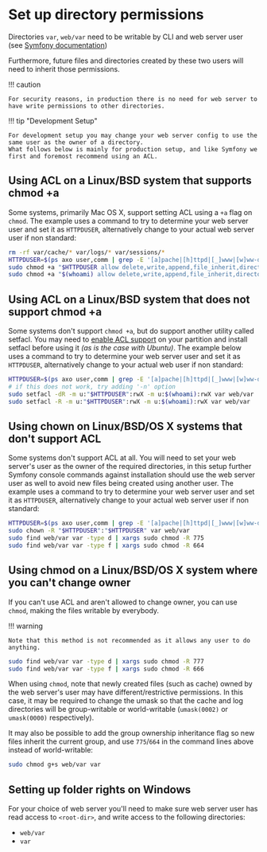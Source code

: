 # Set up directory permissions

Directories `var`, `web/var` need to be writable by CLI and web server user
(see [Symfony documentation](http://symfony.com/doc/2.8/setup/file_permissions.html))

Furthermore, future files and directories created by these two users will need to inherit those permissions.

!!! caution

    For security reasons, in production there is no need for web server to have write permissions to other directories.

!!! tip "Development Setup"

    For development setup you may change your web server config to use the same user as the owner of a directory.
    What follows below is mainly for production setup, and like Symfony we first and foremost recommend using an ACL.

## Using ACL on a Linux/BSD system that supports chmod +a

Some systems, primarily Mac OS X, support setting ACL using a `+a` flag on `chmod`. The example uses a command to
try to determine your web server user and set it as `HTTPDUSER`, alternatively change to your actual web server
user if non standard:

```bash
rm -rf var/cache/* var/logs/* var/sessions/*
HTTPDUSER=$(ps axo user,comm | grep -E '[a]pache|[h]ttpd|[_]www|[w]ww-data|[n]ginx' | grep -v root | head -1 | cut -d\  -f1)
sudo chmod +a "$HTTPDUSER allow delete,write,append,file_inherit,directory_inherit" var web/var
sudo chmod +a "$(whoami) allow delete,write,append,file_inherit,directory_inherit" var web/var
```

## Using ACL on a Linux/BSD system that does not support chmod +a

Some systems don't support `chmod +a`, but do support another utility called setfacl. You may need to
[enable ACL support](https://help.ubuntu.com/community/FilePermissionsACLs) on your partition and install setfacl
before using it *(as is the case with Ubuntu)*. The example below uses a command to try to determine
your web server user and set it as `HTTPDUSER`, alternatively change to your actual web user if non standard:

```bash
HTTPDUSER=$(ps axo user,comm | grep -E '[a]pache|[h]ttpd|[_]www|[w]ww-data|[n]ginx' | grep -v root | head -1 | cut -d\  -f1)
# if this does not work, try adding '-n' option
sudo setfacl -dR -m u:"$HTTPDUSER":rwX -m u:$(whoami):rwX var web/var
sudo setfacl -R -m u:"$HTTPDUSER":rwX -m u:$(whoami):rwX var web/var
```

## Using chown on Linux/BSD/OS X systems that don't support ACL

Some systems don't support ACL at all. You will need to set your web server's user as the owner of the required
directories, in this setup further Symfony console commands against installation should use the web server user
as well to avoid new files being created using another user. The example uses a command to try to determine your
web server user and set it as `HTTPDUSER`, alternatively change to your actual web server user if non standard:

```bash
HTTPDUSER=$(ps axo user,comm | grep -E '[a]pache|[h]ttpd|[_]www|[w]ww-data|[n]ginx' | grep -v root | head -1 | cut -d\  -f1)
sudo chown -R "$HTTPDUSER":"$HTTPDUSER" var web/var
sudo find web/var var -type d | xargs sudo chmod -R 775
sudo find web/var var -type f | xargs sudo chmod -R 664
```

## Using chmod on a Linux/BSD/OS X system where you can't change owner

If you can't use ACL and aren't allowed to change owner, you can use `chmod`, making the files writable by everybody.

!!! warning

    Note that this method is not recommended as it allows any user to do anything.

```bash
sudo find web/var var -type d | xargs sudo chmod -R 777
sudo find web/var var -type f | xargs sudo chmod -R 666
```

When using `chmod`, note that newly created files (such as cache) owned by the web server's user may have different/restrictive permissions.
In this case, it may be required to change the umask so that the cache and log directories will be group-writable or world-writable (`umask(0002)` or `umask(0000)` respectively).

It may also be possible to add the group ownership inheritance flag so new files inherit the current group, and use `775`/`664` in the command lines above instead of world-writable:

```bash
sudo chmod g+s web/var var
```

## Setting up folder rights on Windows

For your choice of web server you'll need to make sure web server user has read access to `<root-dir>`, and
write access to the following directories:
- `web/var`
- `var`

